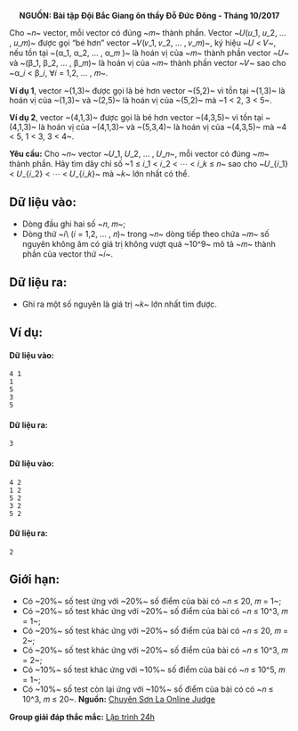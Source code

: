 **<center>NGUỒN: Bài tập Đội Bắc Giang ôn thầy Đỗ Đức Đông - Tháng 10/2017</center>**

Cho ~𝑛~ vector, mỗi vector có đúng ~𝑚~ thành phần. Vector ~𝑈(𝑢_1, 𝑢_2, … , 𝑢_𝑚)~ được gọi “bé hơn” vector ~𝑉(𝑣_1, 𝑣_2, … , 𝑣_𝑚)~, ký hiệu ~𝑈 < 𝑉~, nếu tồn tại ~(α_1, α_2, … , α_𝑚 )~ là hoán vị của ~𝑚~ thành phần vector ~𝑈~ và ~(β_1, β_2, … , β_𝑚)~ là hoán vị của ~𝑚~ thành phần vector ~𝑉~ sao cho ~α_𝑖 < β_𝑖, ∀𝑖 = 1,2, … , 𝑚~.

**Ví dụ 1**, vector ~(1,3)~ được gọi là bé hơn vector ~(5,2)~ vì tồn tại ~(1,3)~ là hoán vị của ~(1,3)~ và ~(2,5)~ là hoán vị của ~(5,2)~ mà ~1 < 2, 3 < 5~.

**Ví dụ 2**, vector ~(4,1,3)~ được gọi là bé hơn vector ~(4,3,5)~ vì tồn tại ~(4,1,3)~ là hoán vị của ~(4,1,3)~ và ~(5,3,4)~ là hoán vị của ~(4,3,5)~ mà ~4 < 5, 1 < 3, 3 < 4~.

**Yêu cầu:** Cho ~𝑛~ vector ~𝑈_1, 𝑈_2, … , 𝑈_𝑛~, mỗi vector có đúng ~𝑚~ thành phần. Hãy tìm dãy chỉ số ~1 ≤ 𝑖_1 < 𝑖_2 < ⋯ < 𝑖_𝑘 ≤ 𝑛~ sao cho ~𝑈_{𝑖_1} < 𝑈_{𝑖_2} < ⋯ < 𝑈_{𝑖_𝑘}~ mà ~𝑘~ lớn nhất có thể.

## Dữ liệu vào:
- Dòng đầu ghi hai số ~𝑛, 𝑚~;
- Dòng thứ ~𝑖\ (𝑖 = 1,2, … , 𝑛)~ trong ~𝑛~ dòng tiếp theo chứa ~𝑚~ số nguyên không âm có giá trị không vượt quá ~10^9~ mô tả ~𝑚~ thành phần của vector thứ ~𝑖~.

## Dữ liệu ra:
-  Ghi ra một số nguyên là giá trị ~𝑘~ lớn nhất tìm được.

## Ví dụ:
#### Dữ liệu vào:
```
4 1
1
5
3
5
```

#### Dữ liệu ra:
```
3
```

#### Dữ liệu vào:
```
4 2
1 2
5 2
3 2
5 2
```

#### Dữ liệu ra:
```
2
```

## Giới hạn:
- Có ~20\%~ số test ứng với ~20\%~ số điểm của bài có ~𝑛 ≤ 20, 𝑚 = 1~;
- Có ~20\%~ số test khác ứng với ~20\%~ số điểm của bài có ~𝑛 ≤ 10^3, 𝑚 = 1~;
- Có ~20\%~ số test khác ứng với ~20\%~ số điểm của bài có ~𝑛 ≤ 20, 𝑚 = 2~;
- Có ~20\%~ số test khác ứng với ~20\%~ số điểm của bài có ~𝑛 ≤ 10^3, 𝑚 = 2~;
- Có ~10\%~ số test khác ứng với ~10\%~ số điểm của bài có ~𝑛 ≤ 10^5, 𝑚 = 1~;
- Có ~10\%~ số test còn lại ứng với ~10\%~ số điểm của bài có có ~𝑛 ≤ 10^3, 𝑚 ≤ 20~.
**Nguồn:** [Chuyên Sơn La Online Judge](http://csloj.ddns.net/)

**Group giải đáp thắc mắc:** [Lập trình 24h](https://www.facebook.com/groups/1386904321519984)